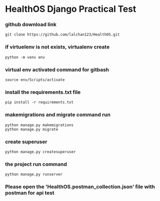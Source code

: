 # HealthOS Django Practical Test

### github download link
```
git clone https://github.com/lalchan123/HealthOS.git
```

### if virtuelenv is not exists, virtualenv create 
```
python -m venv env
```
### virtual env activated command for gitbash
```
source env/Scripts/activate
```
### install the requirements.txt file
```
pip install -r requirements.txt
```
### makemigrations and migrate command run
```
python manage.py makemigrations
python manage.py migrate
```
### create superuser
```
python manage.py createsuperuser
```
### the project run command
```
python manage.py runserver
```
### Please open the 'HealthOS.postman_collection.json' file with postman for api test
